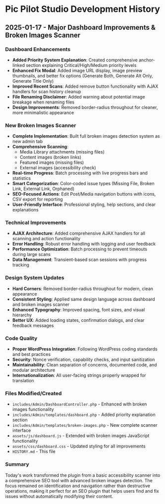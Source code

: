 # Pic Pilot Studio Development History

## 2025-01-17 - Major Dashboard Improvements & Broken Images Scanner

### Dashboard Enhancements
- **Added Priority System Explanation**: Created comprehensive anchor-linked section explaining Critical/High/Medium priority levels
- **Enhanced Fix Modal**: Added image URL display, image preview thumbnails, and better fix options (Generate Both, Generate Alt Only, Generate Title Only)
- **Improved Recent Scans**: Added remove button functionality with AJAX handlers for scan history cleanup
- **File Renaming Disclaimer**: Added warning about potential image breakage when renaming files
- **Design Improvements**: Removed border-radius throughout for cleaner, more minimalistic appearance

### New Broken Images Scanner
- **Complete Implementation**: Built full broken images detection system as new admin tab
- **Comprehensive Scanning**:
  - Media Library attachments (missing files)
  - Content images (broken links)
  - Featured images (missing files)
  - External images (accessibility check)
- **Real-time Progress**: Batch processing with live progress bars and statistics
- **Smart Categorization**: Color-coded issue types (Missing File, Broken Link, External Link, Orphaned)
- **SEO-Focused Actions**: Edit Post/Media navigation buttons with icons, CSV export for reporting
- **User-Friendly Interface**: Professional styling, help sections, and clear explanations

### Technical Improvements
- **AJAX Architecture**: Added comprehensive AJAX handlers for all scanning and action functionality
- **Error Handling**: Robust error handling with logging and user feedback
- **Performance Optimization**: Batch processing to prevent timeouts during large scans
- **Data Management**: Transient-based scan sessions with progress tracking

### Design System Updates
- **Hard Corners**: Removed border-radius throughout for modern, clean appearance
- **Consistent Styling**: Applied same design language across dashboard and broken images scanner
- **Enhanced Typography**: Improved spacing, font sizes, and visual hierarchy
- **Better UX**: Added loading states, confirmation dialogs, and clear feedback messages

### Code Quality
- **Proper WordPress Integration**: Following WordPress coding standards and best practices
- **Security**: Nonce verification, capability checks, and input sanitization
- **Maintainability**: Clean separation of concerns, documented code, and modular architecture
- **Internationalization**: All user-facing strings properly wrapped for translation

### Files Modified/Created
- `includes/Admin/DashboardController.php` - Enhanced with broken images functionality
- `includes/Admin/templates/dashboard.php` - Added priority explanation section
- `includes/Admin/templates/broken-images.php` - New complete scanner interface
- `assets/js/dashboard.js` - Extended with broken images JavaScript functionality
- `assets/css/dashboard.css` - Updated styling for all improvements
- `HISTORY.md` - This file

### Summary
Today's work transformed the plugin from a basic accessibility scanner into a comprehensive SEO tool with advanced broken images detection. The focus remained on identification and navigation rather than destructive operations, making it perfect for an SEO plugin that helps users find and fix issues without automatically modifying their content.